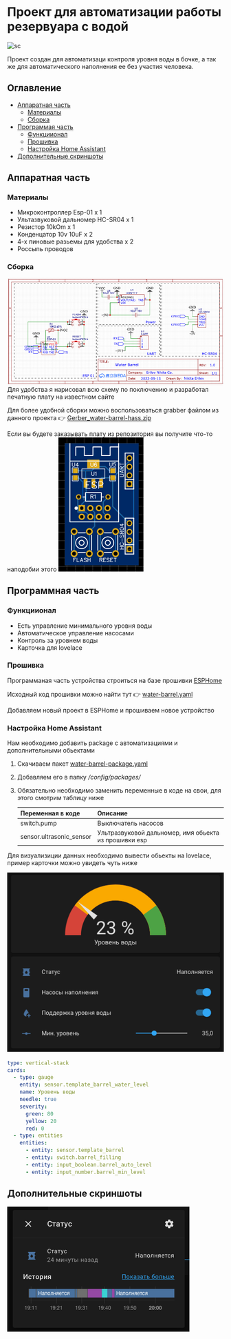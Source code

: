 # Проект для автоматизации работы резервуара с водой
![sc](https://badgen.net/badge/Version/v1.0/green)

Проект создан для автоматизаци контроля уровня воды в бочке, а так же для автоматического наполнения ее без участия человека.

## Оглавление
- [Аппаратная часть](#Аппаратная-часть)
    - [Материалы](#Материалы)
    - [Сборка](#Сборка)
- [Программая часть](#Программая-часть)
    - [Функциионал](#Функциионал)
    - [Прошивка](#Прошивка)
    - [Настройка Home Assistant](#Настройка-Home-Assistant)
- [Дополнительные скриншоты](#Дополнительные-скриншоты)

## Аппаратная часть
### Материалы
- Микроконтроллер Esp-01 x 1
- Ультазвуковой дальномер HC-SR04 x 1
- Резистор 10kOm x 1
- Конденцатор 10v 10uF x 2
- 4-х пиновые разьемы для удобства x 2
- Россыпь проводов

### Сборка 
![Схема подключения](/scheme/scheme2.png "Схема подключения")
Для удобства я нарисовал всю схему по поключению и разработал печатную плату на известном сайте

Для более удобной сборки можно воспользоваться grabber файлом из данного проекта 👉 [Gerber_water-barrel-hass.zip](/scheme/Gerber_water-barrel-hass.zip)

Если вы будете заказывать плату из репозитория вы получите что-то наподобии этого
![Готовая плата](/scheme/scheme1.png "Готовая плата")


## Программная часть

### Функциионал
- Есть управление минимального уровня воды
- Автоматическое управление насосами
- Контроль за уровнем воды
- Карточка для lovelace

### Прошивка
Программаная часть устройства строиться на базе прошивки [ESPHome](https://esphome.io)

Исходный код прошивки можно найти тут 👉 [water-barrel.yaml](/esphome/water-barrel.yaml)

Добавляем новый проект в ESPHome и прошиваем новое устройство

### Настройка Home Assistant
Нам необходимо добавить package с автоматизациями и дополнительными обьектами 
1. Скачиваем пакет [water-barrel-package.yaml](/homeassistant/water-barrel-package.yaml)
1. Добавляем его в папку */config/packages/*
1. Обязательно необходимо заменить переменные в коде на свои, для этого смотрим таблицу ниже 

    | Переменная в коде        | Описание            |
    |--------------------------|---------------------|
    | switch.pump              | Выключатель насосов |
    | sensor.ultrasonic_sensor | Ультразвуковой дальномер, имя обьекта из прошивки esp |


Для визуализиции данных необходимо вывести обьекты на lovelace, пример карточки можно увидеть чуть ниже

![](/screenshots/screen1.png)
``` yaml
type: vertical-stack
cards:
  - type: gauge
    entity: sensor.template_barrel_water_level
    name: Уровень воды
    needle: true
    severity:
      green: 80
      yellow: 20
      red: 0
  - type: entities
    entities:
      - entity: sensor.template_barrel
      - entity: switch.barrel_filling
      - entity: input_boolean.barrel_auto_level
      - entity: input_number.barrel_min_level

```

## Дополнительные скриншоты
![](/screenshots/screen2.png)